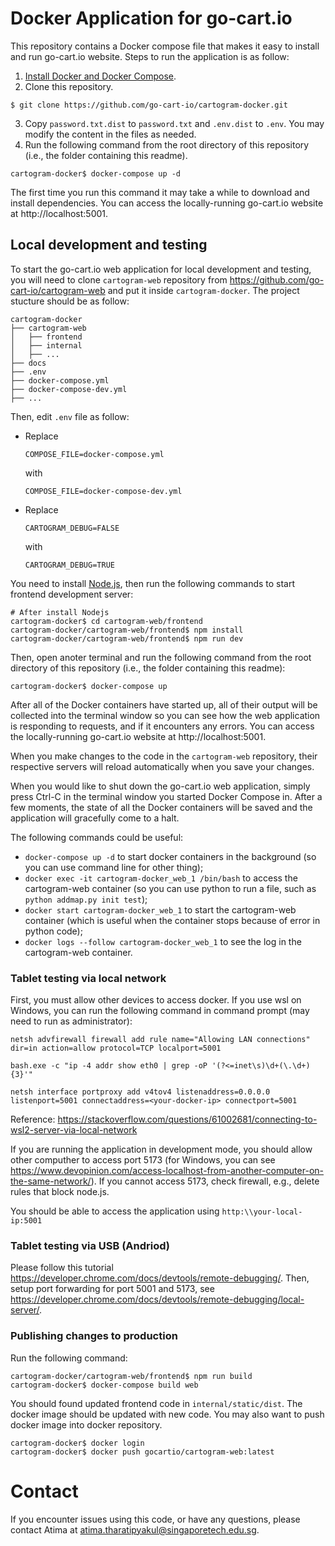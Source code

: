 # Docker Application for go-cart.io

This repository contains a Docker compose file that makes it easy to install and run go-cart.io website. Steps to run the application is as follow:

1. [Install Docker and Docker Compose](docs/docker.md).
2. Clone this repository.

```shell script
$ git clone https://github.com/go-cart-io/cartogram-docker.git
```

3. Copy `password.txt.dist` to `password.txt` and `.env.dist` to `.env`. You may modify the content in the files as needed.
4. Run the following command from the root directory of this repository (i.e., the folder containing this readme).

```shell script
cartogram-docker$ docker-compose up -d
```

The first time you run this command it may take a while to download and install dependencies. You can access the locally-running go-cart.io website at http://localhost:5001.

## Local development and testing

To start the go-cart.io web application for local development and testing, you will need to clone `cartogram-web` repository from https://github.com/go-cart-io/cartogram-web and put it inside `cartogram-docker`. The project stucture should be as follow:

```
cartogram-docker
├── cartogram-web
│   ├── frontend
│   ├── internal
│   ├── ...
├── docs
├── .env
├── docker-compose.yml
├── docker-compose-dev.yml
├── ...
```

Then, edit `.env` file as follow:

*   Replace

    ```
    COMPOSE_FILE=docker-compose.yml
    ```

    with

    ```
    COMPOSE_FILE=docker-compose-dev.yml
    ```
*   Replace

    ```
    CARTOGRAM_DEBUG=FALSE
    ```

    with

    ```
    CARTOGRAM_DEBUG=TRUE
    ```

You need to install [Node.js](https://nodejs.org), then run the following commands to start frontend development server:

```shell script
# After install Nodejs
cartogram-docker$ cd cartogram-web/frontend
cartogram-docker/cartogram-web/frontend$ npm install
cartogram-docker/cartogram-web/frontend$ npm run dev
```

Then, open anoter terminal and run the following command from the root directory of this repository (i.e., the folder containing this readme):

```shell script
cartogram-docker$ docker-compose up
```

After all of the Docker containers have started up, all of their output will be collected into the terminal window so you can see how the web application is responding to requests, and if it encounters any errors. You can access the locally-running go-cart.io website at http://localhost:5001.

When you make changes to the code in the `cartogram-web` repository, their respective servers will reload automatically when you save your changes.

When you would like to shut down the go-cart.io web application, simply press Ctrl-C in the terminal window you started Docker Compose in. After a few moments, the state of all the Docker containers will be saved and the application will gracefully come to a halt.

The following commands could be useful:

- `docker-compose up -d` to start docker containers in the background (so you can use command line for other thing);
- `docker exec -it cartogram-docker_web_1 /bin/bash` to access the cartogram-web container (so you can use python to run a file, such as `python addmap.py init test`);
- `docker start cartogram-docker_web_1` to start the cartogram-web container (which is useful when the container stops because of error in python code);
- `docker logs --follow cartogram-docker_web_1` to see the log in the cartogram-web container.

### Tablet testing via local network

First, you must allow other devices to access docker. If you use wsl on Windows, you can run the following command in command prompt (may need to run as administrator):

```shell script
netsh advfirewall firewall add rule name="Allowing LAN connections" dir=in action=allow protocol=TCP localport=5001

bash.exe -c "ip -4 addr show eth0 | grep -oP '(?<=inet\s)\d+(\.\d+){3}'"

netsh interface portproxy add v4tov4 listenaddress=0.0.0.0 listenport=5001 connectaddress=<your-docker-ip> connectport=5001
```

Reference: https://stackoverflow.com/questions/61002681/connecting-to-wsl2-server-via-local-network

If you are running the application in development mode, you should allow other computher to access port 5173 (for Windows, you can see https://www.devopinion.com/access-localhost-from-another-computer-on-the-same-network/). If you cannot access 5173, check firewall, e.g., delete rules that block node.js.

You should be able to access the application using `http:\\your-local-ip:5001`

### Tablet testing via USB (Andriod)

Please follow this tutorial https://developer.chrome.com/docs/devtools/remote-debugging/. Then, setup port forwarding for port 5001 and 5173, see https://developer.chrome.com/docs/devtools/remote-debugging/local-server/.

### Publishing changes to production

Run the following command:

```shell script
cartogram-docker/cartogram-web/frontend$ npm run build
cartogram-docker$ docker-compose build web
```

You should found updated frontend code in `internal/static/dist`. The docker image should be updated with new code. You may also want to push docker image into docker repository.

```shell script
cartogram-docker$ docker login
cartogram-docker$ docker push gocartio/cartogram-web:latest
```

# Contact

If you encounter issues using this code, or have any questions, please contact Atima at atima.tharatipyakul@singaporetech.edu.sg.
